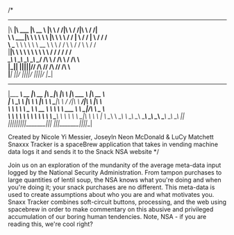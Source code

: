 /*

 ________  ________   ________     ___    ___ ___    ___ ___    ___         
|\   ____\|\   ___  \|\   __  \   |\  \  /  /|\  \  /  /|\  \  /  /|        
\ \  \___|\ \  \\ \  \ \  \|\  \  \ \  \/  / | \  \/  / | \  \/  / /        
 \ \_____  \ \  \\ \  \ \   __  \  \ \    / / \ \    / / \ \    / /         
  \|____|\  \ \  \\ \  \ \  \ \  \  /     \/   /     \/   /     \/          
    ____\_\  \ \__\\ \__\ \__\ \__\/  /\   \  /  /\   \  /  /\   \          
   |\_________\|__| \|__|\|__|\|__/__/ /\ __\/__/ /\ __\/__/ /\ __\         
   \|_________|                   |__|/ \|__||__|/ \|__||__|/ \|__|         
                                                                            
                                                                            
 _________  ________  ________  ________  ___  __    _______   ________     
|\___   ___\\   __  \|\   __  \|\   ____\|\  \|\  \ |\  ___ \ |\   __  \    
\|___ \  \_\ \  \|\  \ \  \|\  \ \  \___|\ \  \/  /|\ \   __/|\ \  \|\  \   
     \ \  \ \ \   _  _\ \   __  \ \  \    \ \   ___  \ \  \_|/_\ \   _  _\  
      \ \  \ \ \  \\  \\ \  \ \  \ \  \____\ \  \\ \  \ \  \_|\ \ \  \\  \| 
       \ \__\ \ \__\\ _\\ \__\ \__\ \_______\ \__\\ \__\ \_______\ \__\\ _\ 
        \|__|  \|__|\|__|\|__|\|__|\|_______|\|__| \|__|\|_______|\|__|\|__|
                                                                            


Created by Nicole Yi Messier, Joseyln Neon McDonald & LuCy Matchett
Snaxxx Tracker is a spaceBrew application that takes in vending machine data 
logs it and sends it to the Snack NSA website
*/

Join us on an exploration of the mundanity of the average meta-data input logged by the National Security Administration.  From tampon purchases to large quantities of lentil soup, the NSA knows what you're doing and when you're doing it; your snack purchases are no different. This meta-data is used to create assumptions about who you are and what motivates you.  Snaxx Tracker combines soft-circuit buttons, processing, and the web using spacebrew in order to make commentary on this abusive and privileged accumulation of our boring human tendencies. Note, NSA - if you are reading this, we're cool right?  